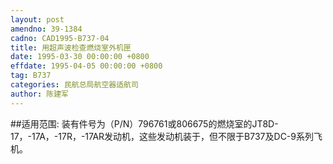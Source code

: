 ```yaml
---
layout: post
amendno: 39-1384
cadno: CAD1995-B737-04
title: 用超声波检查燃烧室外机匣
date: 1995-03-30 00:00:00 +0800
effdate: 1995-04-05 00:00:00 +0800
tag: B737
categories: 民航总局航空器适航司
author: 陈建军
---
```


##适用范围:
装有件号为（P/N）796761或806675的燃烧室的JT8D-17，-17A，-17R，-17AR发动机，这些发动机装于，但不限于B737及DC-9系列飞机。

